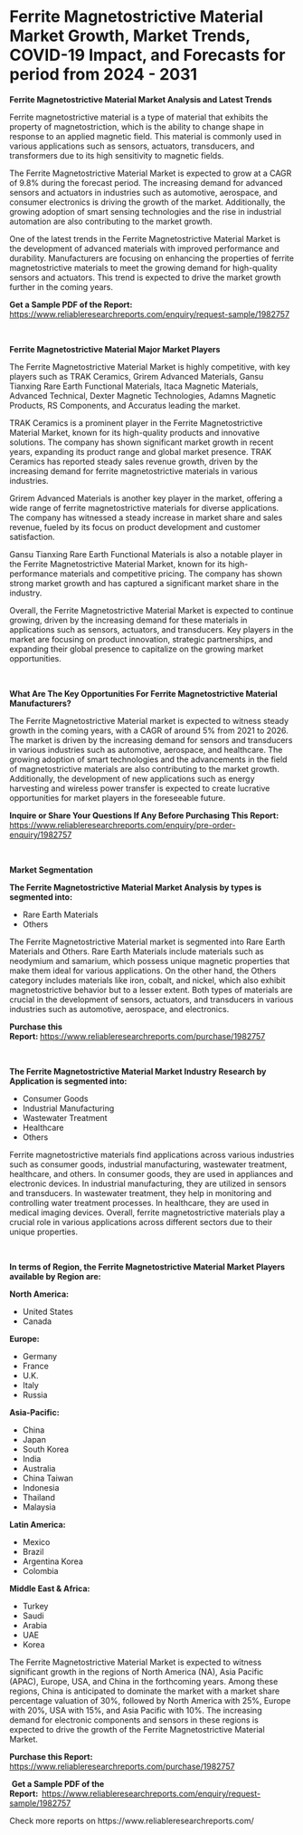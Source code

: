 <p><h1>Ferrite Magnetostrictive Material Market Growth, Market Trends, COVID-19 Impact, and Forecasts for period from 2024 - 2031</h1></p><p><strong>Ferrite Magnetostrictive Material Market Analysis and Latest Trends</strong></p>
<p><p>Ferrite magnetostrictive material is a type of material that exhibits the property of magnetostriction, which is the ability to change shape in response to an applied magnetic field. This material is commonly used in various applications such as sensors, actuators, transducers, and transformers due to its high sensitivity to magnetic fields.</p><p>The Ferrite Magnetostrictive Material Market is expected to grow at a CAGR of 9.8% during the forecast period. The increasing demand for advanced sensors and actuators in industries such as automotive, aerospace, and consumer electronics is driving the growth of the market. Additionally, the growing adoption of smart sensing technologies and the rise in industrial automation are also contributing to the market growth.</p><p>One of the latest trends in the Ferrite Magnetostrictive Material Market is the development of advanced materials with improved performance and durability. Manufacturers are focusing on enhancing the properties of ferrite magnetostrictive materials to meet the growing demand for high-quality sensors and actuators. This trend is expected to drive the market growth further in the coming years.</p></p>
<p><strong>Get a Sample PDF of the Report:&nbsp;</strong> <a href="https://www.reliableresearchreports.com/enquiry/request-sample/1982757">https://www.reliableresearchreports.com/enquiry/request-sample/1982757</a></p>
<p>&nbsp;</p>
<p><strong>Ferrite Magnetostrictive Material Major Market Players</strong></p>
<p><p>The Ferrite Magnetostrictive Material Market is highly competitive, with key players such as TRAK Ceramics, Grirem Advanced Materials, Gansu Tianxing Rare Earth Functional Materials, Itaca Magnetic Materials, Advanced Technical, Dexter Magnetic Technologies, Adamns Magnetic Products, RS Components, and Accuratus leading the market.</p><p>TRAK Ceramics is a prominent player in the Ferrite Magnetostrictive Material Market, known for its high-quality products and innovative solutions. The company has shown significant market growth in recent years, expanding its product range and global market presence. TRAK Ceramics has reported steady sales revenue growth, driven by the increasing demand for ferrite magnetostrictive materials in various industries.</p><p>Grirem Advanced Materials is another key player in the market, offering a wide range of ferrite magnetostrictive materials for diverse applications. The company has witnessed a steady increase in market share and sales revenue, fueled by its focus on product development and customer satisfaction.</p><p>Gansu Tianxing Rare Earth Functional Materials is also a notable player in the Ferrite Magnetostrictive Material Market, known for its high-performance materials and competitive pricing. The company has shown strong market growth and has captured a significant market share in the industry.</p><p>Overall, the Ferrite Magnetostrictive Material Market is expected to continue growing, driven by the increasing demand for these materials in applications such as sensors, actuators, and transducers. Key players in the market are focusing on product innovation, strategic partnerships, and expanding their global presence to capitalize on the growing market opportunities.</p></p>
<p>&nbsp;</p>
<p><strong>What Are The Key Opportunities For Ferrite Magnetostrictive Material Manufacturers?</strong></p>
<p><p>The Ferrite Magnetostrictive Material market is expected to witness steady growth in the coming years, with a CAGR of around 5% from 2021 to 2026. The market is driven by the increasing demand for sensors and transducers in various industries such as automotive, aerospace, and healthcare. The growing adoption of smart technologies and the advancements in the field of magnetostrictive materials are also contributing to the market growth. Additionally, the development of new applications such as energy harvesting and wireless power transfer is expected to create lucrative opportunities for market players in the foreseeable future.</p></p>
<p><strong>Inquire or Share Your Questions If Any Before Purchasing This Report:</strong> <a href="https://www.reliableresearchreports.com/enquiry/pre-order-enquiry/1982757">https://www.reliableresearchreports.com/enquiry/pre-order-enquiry/1982757</a></p>
<p>&nbsp;</p>
<p><strong>Market Segmentation</strong></p>
<p><strong>The Ferrite Magnetostrictive Material Market Analysis by types is segmented into:</strong></p>
<p><ul><li>Rare Earth Materials</li><li>Others</li></ul></p>
<p><p>The Ferrite Magnetostrictive Material market is segmented into Rare Earth Materials and Others. Rare Earth Materials include materials such as neodymium and samarium, which possess unique magnetic properties that make them ideal for various applications. On the other hand, the Others category includes materials like iron, cobalt, and nickel, which also exhibit magnetostrictive behavior but to a lesser extent. Both types of materials are crucial in the development of sensors, actuators, and transducers in various industries such as automotive, aerospace, and electronics.</p></p>
<p><strong>Purchase this Report:&nbsp;</strong><a href="https://www.reliableresearchreports.com/purchase/1982757">https://www.reliableresearchreports.com/purchase/1982757</a></p>
<p>&nbsp;</p>
<p><strong>The Ferrite Magnetostrictive Material Market Industry Research by Application is segmented into:</strong></p>
<p><ul><li>Consumer Goods</li><li>Industrial Manufacturing</li><li>Wastewater Treatment</li><li>Healthcare</li><li>Others</li></ul></p>
<p><p>Ferrite magnetostrictive materials find applications across various industries such as consumer goods, industrial manufacturing, wastewater treatment, healthcare, and others. In consumer goods, they are used in appliances and electronic devices. In industrial manufacturing, they are utilized in sensors and transducers. In wastewater treatment, they help in monitoring and controlling water treatment processes. In healthcare, they are used in medical imaging devices. Overall, ferrite magnetostrictive materials play a crucial role in various applications across different sectors due to their unique properties.</p></p>
<p>&nbsp;</p>
<p><strong>In terms of Region, the Ferrite Magnetostrictive Material Market Players available by Region are:</strong></p>
<p>
    <p> <strong> North America: </strong>
        <ul>
            <li>United States</li>
            <li>Canada</li>
        </ul>
        </p> 
    <p> <strong> Europe: </strong>
        <ul>
            <li>Germany</li>
            <li>France</li>
            <li>U.K.</li>
            <li>Italy</li>
            <li>Russia</li>
        </ul>
        </p> 
    <p> <strong> Asia-Pacific: </strong>
        <ul>
            <li>China</li>
            <li>Japan</li>
            <li>South Korea</li>
            <li>India</li>
            <li>Australia</li>
            <li>China Taiwan</li>
            <li>Indonesia</li>
            <li>Thailand</li>
            <li>Malaysia</li>
        </ul>
        </p> 
    <p> <strong> Latin America: </strong>
        <ul>
            <li>Mexico</li>
            <li>Brazil</li>
            <li>Argentina Korea</li>
            <li>Colombia</li>
        </ul>
        </p> 
    <p> <strong> Middle East & Africa: </strong>
        <ul>
            <li>Turkey</li>
            <li>Saudi</li>
            <li>Arabia</li>
            <li>UAE</li>
            <li>Korea</li>
        </ul>
    </p>
    </p>
<p><p>The Ferrite Magnetostrictive Material Market is expected to witness significant growth in the regions of North America (NA), Asia Pacific (APAC), Europe, USA, and China in the forthcoming years. Among these regions, China is anticipated to dominate the market with a market share percentage valuation of 30%, followed by North America with 25%, Europe with 20%, USA with 15%, and Asia Pacific with 10%. The increasing demand for electronic components and sensors in these regions is expected to drive the growth of the Ferrite Magnetostrictive Material Market.</p></p>
<p><strong>Purchase this Report: </strong><a href="https://www.reliableresearchreports.com/purchase/1982757">https://www.reliableresearchreports.com/purchase/1982757</a></p>
<p>&nbsp;<strong>Get a Sample PDF of the Report:&nbsp;&nbsp;</strong><a href="https://www.reliableresearchreports.com/enquiry/request-sample/1982757">https://www.reliableresearchreports.com/enquiry/request-sample/1982757</a></p>
<p><strong></strong></p>
<p>Check more reports on https://www.reliableresearchreports.com/</p>